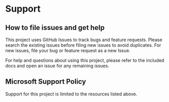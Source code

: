 # Support

## How to file issues and get help

This project uses GitHub Issues to track bugs and feature requests. Please search the existing issues before filing new
issues to avoid duplicates. For new issues, file your bug or feature request as a new Issue.

For help and questions about using this project, please refer to the included docs and open an issue for any remaining
issues.

## Microsoft Support Policy

Support for this project is limited to the resources listed above.
